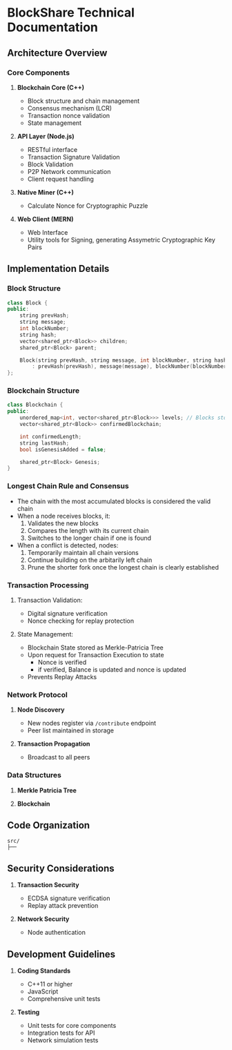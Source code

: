 # BlockShare Technical Documentation

## Architecture Overview

### Core Components
1. **Blockchain Core (C++)**
   - Block structure and chain management
   - Consensus mechanism (LCR)
   - Transaction nonce validation 
   - State management

2. **API Layer (Node.js)**
   - RESTful interface
   - Transaction Signature Validation
   - Block Validation
   - P2P Network communication
   - Client request handling
    
3. **Native Miner (C++)**
   - Calculate Nonce for Cryptographic Puzzle
  
4. **Web Client (MERN)**
   - Web Interface
   - Utility tools for Signing, generating Assymetric Cryptographic Key Pairs

## Implementation Details

### Block Structure
```cpp
class Block {
public:
    string prevHash;
    string message;
    int blockNumber;
    string hash;
    vector<shared_ptr<Block>> children;
    shared_ptr<Block> parent;

    Block(string prevHash, string message, int blockNumber, string hash)
        : prevHash(prevHash), message(message), blockNumber(blockNumber), hash(hash) {}
};
```

### Blockchain Structure
```cpp
class Blockchain {
public:
    unordered_map<int, vector<shared_ptr<Block>>> levels; // Blocks stored by level
    vector<shared_ptr<Block>> confirmedBlockchain;

    int confirmedLength;
    string lastHash;
    bool isGenesisAdded = false;

    shared_ptr<Block> Genesis;
}
```

### Longest Chain Rule and Consensus
- The chain with the most accumulated blocks is considered the valid chain
- When a node receives blocks, it:
  1. Validates the new blocks
  2. Compares the length with its current chain
  3. Switches to the longer chain if one is found
- When a conflict is detected, nodes:
  1. Temporarily maintain all chain versions
  2. Continue building on the arbitarily left chain
  3. Prune the shorter fork once the longest chain is clearly established

### Transaction Processing
1. Transaction Validation:
   - Digital signature verification
   - Nonce checking for replay protection

2. State Management:
   - Blockchain State stored as Merkle-Patricia Tree
   - Upon request for Transaction Execution to state
     - Nonce is verified
     - if verified, Balance is updated and nonce is updated
   - Prevents Replay Attacks


### Network Protocol
1. **Node Discovery**
   - New nodes register via `/contribute` endpoint
   - Peer list maintained in storage

2. **Transaction Propagation**
   - Broadcast to all peers

### Data Structures
1. **Merkle Patricia Tree**

2. **Blockchain**

## Code Organization

```
src/
├── 
```

## Security Considerations

1. **Transaction Security**
   - ECDSA signature verification
   - Replay attack prevention

2. **Network Security**
   - Node authentication

## Development Guidelines

1. **Coding Standards**
   - C++11 or higher
   - JavaScript
   - Comprehensive unit tests

2. **Testing**
   - Unit tests for core components
   - Integration tests for API
   - Network simulation tests
